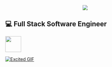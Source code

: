 


<p align="center">
  <img src="https://capsule-render.vercel.app/api?type=waving&color=timeGradient&height=300&section=header&text=Hello!&fontSize=90" />
  
</p>
 
💻 Full Stack Software Engineer
---



<a href="https://www.linkedin.com/in/edwardjxchen/" >
<img src="https://cdn2.iconfinder.com/data/icons/social-media-2285/512/1_Linkedin_unofficial_colored_svg-512.png" height="50">
  

![Excited GIF](https://media.giphy.com/media/mcsPU3SkKrYDdW3aAU/giphy.gif)






<!--
**EddieC97/EddieC97** is a ✨ _special_ ✨ repository because its `README.md` (this file) appears on your GitHub profile.

Here are some ideas to get you started:

- 🔭 I’m currently working on ...
- 🌱 I’m currently learning ...
- 👯 I’m looking to collaborate on ...
- 🤔 I’m looking for help with ...
- 💬 Ask me about ...
- 📫 How to reach me: ...
- 😄 Pronouns: ...
- ⚡ Fun fact: ...
-->
